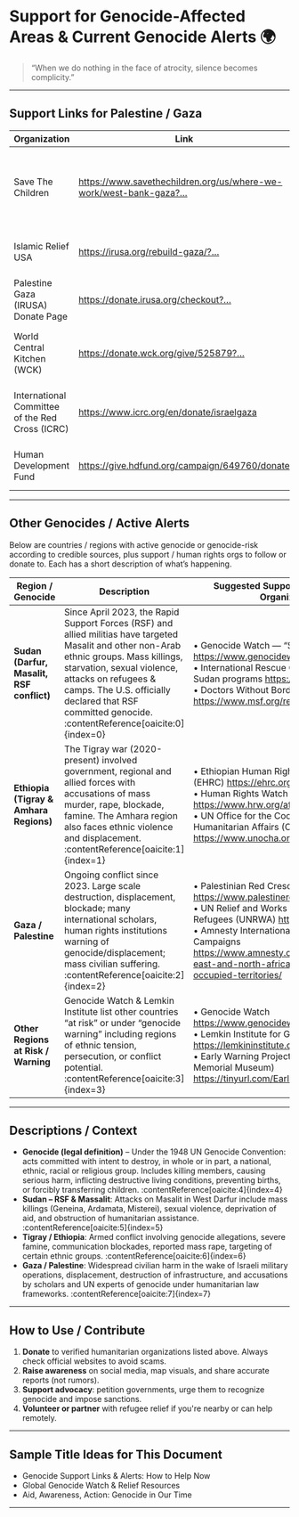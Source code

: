 # Support for Genocide-Affected Areas & Current Genocide Alerts 🌍

> “When we do nothing in the face of atrocity, silence becomes complicity.”

---

## Support Links for Palestine / Gaza

| Organization | Link | What They Do |
|---|---|---|
| Save The Children | https://www.savethechildren.org/us/where-we-work/west-bank-gaza?… | Aid for children: food, shelter, education in Gaza & occupied territories |
| Islamic Relief USA | https://irusa.org/rebuild-gaza/?… | Reconstruction, humanitarian relief, urgent aid in Gaza |
| Palestine Gaza (IRUSA) Donate Page | https://donate.irusa.org/checkout?… | Direct donation platform for Gaza relief projects |
| World Central Kitchen (WCK) | https://donate.wck.org/give/525879?… | Emergency meals, nutrition response in crisis zones like Gaza |
| International Committee of the Red Cross (ICRC) | https://www.icrc.org/en/donate/israelgaza | Medical aid, protection of civilians, humanitarian law work |
| Human Development Fund | https://give.hdfund.org/campaign/649760/donate | Community-based relief, health, shelter, rebuilding |

---

## Other Genocides / Active Alerts

Below are countries / regions with active genocide or genocide-risk according to credible sources, plus support / human rights orgs to follow or donate to. Each has a short description of what’s happening.

| Region / Genocide | Description | Suggested Support / Human Rights Organizations |
|---|---|---|
| **Sudan (Darfur, Masalit, RSF conflict)** | Since April 2023, the Rapid Support Forces (RSF) and allied militias have targeted Masalit and other non-Arab ethnic groups. Mass killings, starvation, sexual violence, attacks on refugees & camps. The U.S. officially declared that RSF committed genocide. :contentReference[oaicite:0]{index=0} | • Genocide Watch — “Sudan” alerts page <https://www.genocidewatch.com/> <br>• International Rescue Committee (IRC) Sudan programs <https://www.rescue.org/> <br>• Doctors Without Borders / MSF Sudan <https://www.msf.org/region/sudan> |
| **Ethiopia (Tigray & Amhara Regions)** | The Tigray war (2020-present) involved government, regional and allied forces with accusations of mass murder, rape, blockade, famine. The Amhara region also faces ethnic violence and displacement. :contentReference[oaicite:1]{index=1} | • Ethiopian Human Rights Commission (EHRC) <https://ehrc.org/> <br>• Human Rights Watch > Ethiopia <https://www.hrw.org/africa/ethiopia> <br>• UN Office for the Coordination of Humanitarian Affairs (OCHA) Ethiopia <https://www.unocha.org/ethiopia> |
| **Gaza / Palestine** | Ongoing conflict since 2023. Large scale destruction, displacement, blockade; many international scholars, human rights institutions warning of genocide/displacement; mass civilian suffering. :contentReference[oaicite:2]{index=2} | • Palestinian Red Crescent Society <https://www.palestinercs.org/> <br>• UN Relief and Works Agency for Palestine Refugees (UNRWA) <https://www.unrwa.org/> <br>• Amnesty International’s Palestine/Gaza Campaigns <https://www.amnesty.org/en/location/middle-east-and-north-africa/israel-and-the-occupied-territories/> |
| **Other Regions at Risk / Warning** | Genocide Watch & Lemkin Institute list other countries “at risk” or under “genocide warning” including regions of ethnic tension, persecution, or conflict potential. :contentReference[oaicite:3]{index=3} | • Genocide Watch <https://www.genocidewatch.com/> <br>• Lemkin Institute for Genocide Prevention <https://lemkininstitute.com/> <br>• Early Warning Project (US Holocaust Memorial Museum) <https://tinyurl.com/EarlyWarningProject> |

---

## Descriptions / Context

- **Genocide (legal definition)** – Under the 1948 UN Genocide Convention: acts committed with intent to destroy, in whole or in part, a national, ethnic, racial or religious group. Includes killing members, causing serious harm, inflicting destructive living conditions, preventing births, or forcibly transferring children. :contentReference[oaicite:4]{index=4}  
- **Sudan – RSF & Massalit**: Attacks on Masalit in West Darfur include mass killings (Geneina, Ardamata, Misterei), sexual violence, deprivation of aid, and obstruction of humanitarian assistance. :contentReference[oaicite:5]{index=5}  
- **Tigray / Ethiopia**: Armed conflict involving genocide allegations, severe famine, communication blockades, reported mass rape, targeting of certain ethnic groups. :contentReference[oaicite:6]{index=6}  
- **Gaza / Palestine**: Widespread civilian harm in the wake of Israeli military operations, displacement, destruction of infrastructure, and accusations by scholars and UN experts of genocide under humanitarian law frameworks. :contentReference[oaicite:7]{index=7}  

---

## How to Use / Contribute

1. **Donate** to verified humanitarian organizations listed above. Always check official websites to avoid scams.  
2. **Raise awareness** on social media, map visuals, and share accurate reports (not rumors).  
3. **Support advocacy**: petition governments, urge them to recognize genocide and impose sanctions.  
4. **Volunteer or partner** with refugee relief if you're nearby or can help remotely.  

---

## Sample Title Ideas for This Document

- Genocide Support Links & Alerts: How to Help Now  
- Global Genocide Watch & Relief Resources  
- Aid, Awareness, Action: Genocide in Our Time  

---

